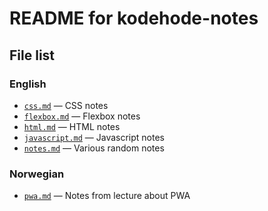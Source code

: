 # README for kodehode-notes

## File list

### English

  - [`css.md`](css.md) — CSS notes
  - [`flexbox.md`](flexbox.md) — Flexbox notes
  - [`html.md`](html.md) — HTML notes
  - [`javascript.md`](javascript.md) — Javascript notes
  - [`notes.md`](notes.md) — Various random notes

### Norwegian

  - [`pwa.md`](pwa.md) — Notes from lecture about PWA

    <!--
    File ID: c61f43f2-a37a-11ec-ace0-3336a5e04136
    vim: set ts=2 sw=2 sts=2 tw=79 et fo=tcqw fenc=utf8 :
    vim: set com=b\:#,fb\:-,fb\:*,n\:> ft=markdown :
    -->
